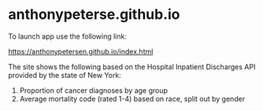 # anthonypeterse.github.io

To launch app use the following link:

https://anthonypetersen.github.io/index.html



The site shows the following based on the Hospital Inpatient Discharges API provided by the state of New York:

1) Proportion of cancer diagnoses by age group
2) Average mortality code (rated 1-4) based on race, split out by gender
